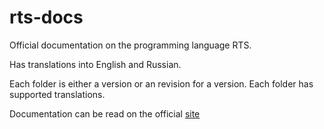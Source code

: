# rts-docs
Official documentation on the programming language RTS. 

Has translations into English and Russian.

Each folder is either a version or an revision for a version.
Each folder has supported translations.

Documentation can be read on the official [site](https://realtime.su/docs)